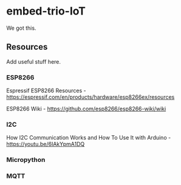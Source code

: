 # embed-trio-IoT
We got this.


## Resources

Add useful stuff here.

### ESP8266

Espressif ESP8266 Resources - https://espressif.com/en/products/hardware/esp8266ex/resources

ESP8266 Wiki - https://github.com/esp8266/esp8266-wiki/wiki

### I2C

How I2C Communication Works and How To Use It with Arduino - https://youtu.be/6IAkYpmA1DQ

### Micropython

### MQTT


